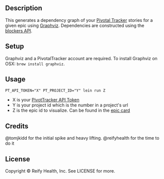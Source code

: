 ## Description

This generates a dependency graph of your [Pivotal Tracker](https://www.pivotaltracker.com/) stories for a given epic using [Graphviz](http://www.graphviz.org/).
Dependencies are constructed using the [blockers API](https://www.pivotaltracker.com/help/api/rest/v5#Blockers).

## Setup

Graphviz and a PivotalTracker account are required. To install Graphviz on OSX: `brew install graphviz`.

## Usage

`PT_API_TOKEN="X" PT_PROJECT_ID="Y" lein run Z`

* X is your [PivotTracker API Token](https://www.pivotaltracker.com/help/articles/api_token/)
* Y is your project id which is the number in a project's url
* Z is the epic id to visualize. Can be found in the [epic card](https://www.pivotaltracker.com/help/articles/linking_related_stories_and_epics/#using-storyepic-links)

## Credits

@tomjkidd for the initial spike and heavy lifting. @reifyhealth for the time to do it

## License

Copyright © Reify Health, Inc. See LICENSE for more.
